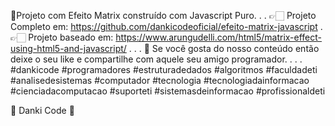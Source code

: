 🚀Projeto com Efeito Matrix construído com Javascript Puro.
.
.
👉🏻 Projeto Completo em: https://github.com/dankicodeoficial/efeito-matrix-javascript
.
👉🏻 Projeto baseado em: https://www.arungudelli.com/html5/matrix-effect-using-html5-and-javascript/
.
.
.
💜 Se você gosta do nosso conteúdo então deixe o seu like e compartilhe com aquele seu amigo programador.
. 
. 
.
#dankicode #programadores #estruturadedados #algoritmos #faculdadeti #analisedesistemas #computador #tecnologia #tecnologiadainformacao #cienciadacomputacao #suporteti #sistemasdeinformacao #profissionaldeti

💜 Danki Code 💜




